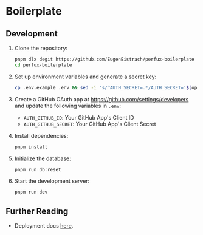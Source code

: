 # Boilerplate 

## Development 
1. Clone the repository:
   ```bash
   pnpm dlx degit https://github.com/EugenEistrach/perfux-boilerplate
   cd perfux-boilerplate
   ```

2. Set up environment variables and generate a secret key:
   ```bash
   cp .env.example .env && sed -i 's/^AUTH_SECRET=.*/AUTH_SECRET='$(openssl rand -base64 33)'/' .env
   ```

3. Create a GitHub OAuth app at https://github.com/settings/developers and update the following variables in `.env`:
   - `AUTH_GITHUB_ID`: Your GitHub App's Client ID
   - `AUTH_GITHUB_SECRET`: Your GitHub App's Client Secret

4. Install dependencies:
   ```bash
   pnpm install
   ```

5. Initialize the database:
   ```bash
   pnpm run db:reset
   ```

6. Start the development server:
   ```bash
   pnpm run dev
   ```



## Further Reading

- Deployment docs [here](./docs/DEPLOYMENT.md).
